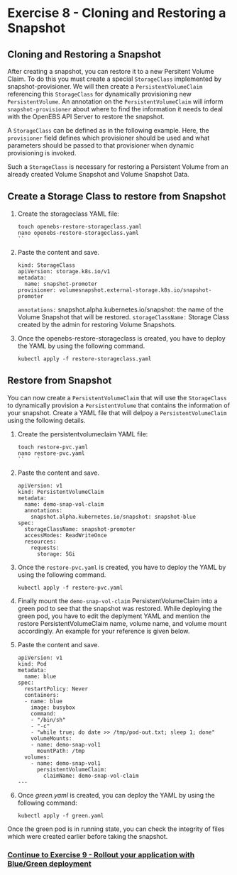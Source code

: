 # Exercise 8 - Cloning and Restoring a Snapshot

## Cloning and Restoring a Snapshot 

After creating a snapshot, you can restore it to a new Persitent Volume Claim. To do this you must create a special `StorageClass` implemented by snapshot-provisioner. 
We will then create a `PersistentVolumeClaim` referencing this `StorageClass` for dynamically provisioning new `PersistentVolume`. 
An annotation on the `PersistentVolumeClaim` will inform `snapshot-provisioner` about where to find the information it needs to deal with the OpenEBS API Server to restore the snapshot. 

A `StorageClass` can be defined as in the following example. Here, the `provisioner` field defines which provisioner should be used and what parameters should be passed to that provisioner when dynamic provisioning is invoked.

Such a `StorageClass` is necessary for restoring a Persistent Volume from an already created Volume Snapshot and Volume Snapshot Data.

## Create a Storage Class to restore from Snapshot

1.  Create the storageclass YAML file:

    ```
    touch openebs-restore-storageclass.yaml
    nano openebs-restore-storageclass.yaml
    ``    `
    
2.  Paste the content and save.

    ```
    kind: StorageClass
    apiVersion: storage.k8s.io/v1
    metadata:
      name: snapshot-promoter
    provisioner: volumesnapshot.external-storage.k8s.io/snapshot-promoter
    ```
    
    `annotations:` snapshot.alpha.kubernetes.io/snapshot: the name of the Volume Snapshot that will be restored.
    `storageClassName:` Storage Class created by the admin for restoring Volume Snapshots.

3.   Once the openebs-restore-storageclass is created, you have to deploy the YAML by using the following command.

     ```
     kubectl apply -f restore-storageclass.yaml
     ```

## Restore from Snapshot

You can now create a `PersistentVolumeClaim` that will use the `StorageClass` to dynamically provision a `PersistentVolume` that contains the information of your snapshot. Create a YAML file that will delpoy a `PersistentVolumeClaim` using the following details.  

1.  Create the persistentvolumeclaim YAML file:

    ```
    touch restore-pvc.yaml
    nano restore-pvc.yaml
    ``    `
    
2.  Paste the content and save.

    ```
    apiVersion: v1
    kind: PersistentVolumeClaim
    metadata:
      name: demo-snap-vol-claim
      annotations:
        snapshot.alpha.kubernetes.io/snapshot: snapshot-blue
    spec:
      storageClassName: snapshot-promoter
      accessModes: ReadWriteOnce
      resources:
        requests:
          storage: 5Gi
    ```

3.  Once the `restore-pvc.yaml` is created,  you have to deploy the YAML by using the following command.

    ```
    kubectl apply -f restore-pvc.yaml
    ```

4.  Finally mount the `demo-snap-vol-claim` PersistentVolumeClaim into a green pod to see that the snapshot was restored. While deploying the green pod, you have to edit the deplyment YAML and mention the restore PersistentVolumeClaim name, volume name, and volume mount accordingly. An example for your reference is given below. 

2.  Paste the content and save.

    ```
    apiVersion: v1
    kind: Pod
    metadata:
      name: blue
    spec:
      restartPolicy: Never
      containers:
      - name: blue
        image: busybox
        command:
        - "/bin/sh"
        - "-c"
        - "while true; do date >> /tmp/pod-out.txt; sleep 1; done"
        volumeMounts:
        - name: demo-snap-vol1
          mountPath: /tmp
      volumes:
        - name: demo-snap-vol1
          persistentVolumeClaim:
            claimName: demo-snap-vol-claim
    ---

3.  Once *green.yaml* is created, you can deploy the YAML by using the following command:

    ```
    kubectl apply -f green.yaml
    ```

Once the green pod is in running state, you can check the integrity of files which were created earlier before taking the snapshot. 
   
### [Continue to Exercise 9 - Rollout your application with Blue/Green deployment](../exercise-9/README.md)
